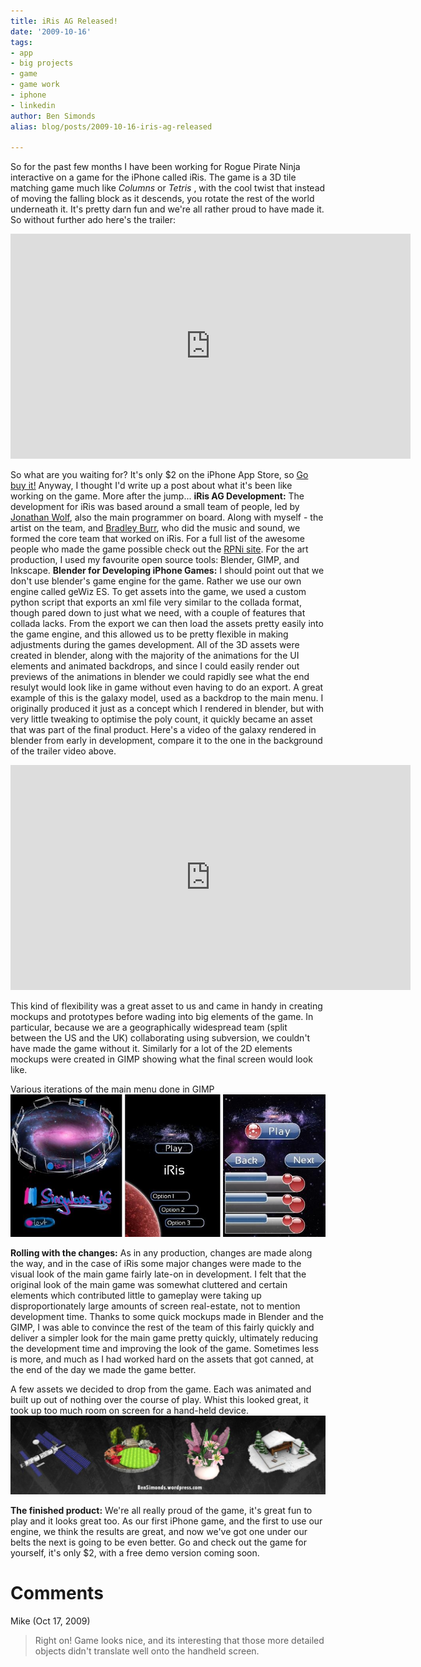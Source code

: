```yaml
---
title: iRis AG Released!
date: '2009-10-16'
tags:
- app
- big projects
- game
- game work
- iphone
- linkedin
author: Ben Simonds
alias: blog/posts/2009-10-16-iris-ag-released

---
```


So for the past few months I have been working for Rogue Pirate Ninja interactive on a game for the iPhone called iRis. The game is a 3D tile matching game much like _Columns_ or _Tetris_ , with the cool twist that instead of moving the falling block as it descends, you rotate the rest of the world underneath it. It's pretty darn fun and we're all rather proud to have made it. So without further ado here's the trailer: 

<iframe width="640" height="360" src="https://www.youtube.com/embed/FSvuUtapAN4" title="YouTube video player" frameborder="0" allow="accelerometer; autoplay; clipboard-write; encrypted-media; gyroscope; picture-in-picture" allowfullscreen></iframe>

 So what are you waiting for? It's only $2 on the iPhone App Store, so [Go buy it!](http://www.roguepirateninja.com/games/irisag) Anyway, I thought I'd write up a post about what it's been like working on the game. More after the jump... **iRis AG Development:** The development for iRis was based around a small team of people, led by [Jonathan Wolf](http://www.jwmicro.com/), also the main programmer on board. Along with myself - the artist on the team, and [Bradley Burr](http://twitter.com/thesaxprophet), who did the music and sound, we formed the core team that worked on iRis. For a full list of the awesome people who made the game possible check out the [RPNi site](http://www.roguepirateninja.com/about). For the art production, I used my favourite open source tools: Blender, GIMP, and Inkscape. **Blender for Developing iPhone Games:** I should point out that we don't use blender's game engine for the game. Rather we use our own engine called geWiz ES. To get assets into the game, we used a custom python script that exports an xml file very similar to the collada format, though pared down to just what we need, with a couple of features that collada lacks. From the export we can then load the assets pretty easily into the game engine, and this allowed us to be pretty flexible in making adjustments during the games development. All of the 3D assets were created in blender, along with the majority of the animations for the UI elements and animated backdrops, and since I could easily render out previews of the animations in blender we could rapidly see what the end resulyt would look like in game without even having to do an export. A great example of this is the galaxy model, used as a backdrop to the main menu. I originally produced it just as a concept which I rendered in blender, but with very little tweaking to optimise the poly count, it quickly became an asset that was part of the final product. Here's a video of the galaxy rendered in blender from early in development, compare it to the one in the background of the trailer video above. 

<iframe title="vimeo-player" src="https://player.vimeo.com/video/3519774" width="640" height="360" frameborder="0" allowfullscreen></iframe>

 This kind of flexibility was a great asset to us and came in handy in creating mockups and prototypes before wading into big elements of the game. In particular, because we are a geographically widespread team (split between the US and the UK) collaborating using subversion, we couldn't have made the game without it. Similarly for a lot of the 2D elements mockups were created in GIMP showing what the final screen would look like. 

Various iterations of the main menu done in GIMP
![Various iterations of the main menu done in GIMP ><](/images/old/irisevolution.jpg)

 **Rolling with the changes:** As in any production, changes are made along the way, and in the case of iRis some major changes were made to the visual look of the main game fairly late-on in development. I felt that the original look of the main game was somewhat cluttered and certain elements which contributed little to gameplay were taking up disproportionately large amounts of screen real-estate, not to mention development time. Thanks to some quick mockups made in Blender and the GIMP, I was able to convince the rest of the team of this fairly quickly and deliver a simpler look for the main game pretty quickly, ultimately reducing the development time and improving the look of the game. Sometimes less is more, and much as I had worked hard on the assets that got canned, at the end of the day we made the game better. 

A few assets we decided to drop from the game. Each was animated and built up out of nothing over the course of play. Whist this looked great, it took up too much room on screen for a hand-held device.
![Some assets that we decided to drop from the game. ><](/images/old/lowpolyassetsblog.jpg)

 **The finished product:** We're all really proud of the game, it's great fun to play and it looks great too. As our first iPhone game, and the first to use our engine, we think the results are great, and now we've got one under our belts the next is going to be even better. Go and check out the game for yourself, it's only $2, with a free demo version coming soon.





# Comments


Mike (Oct 17, 2009)
> Right on!  Game looks nice, and its interesting that those more detailed objects didn't translate well onto the handheld screen.
